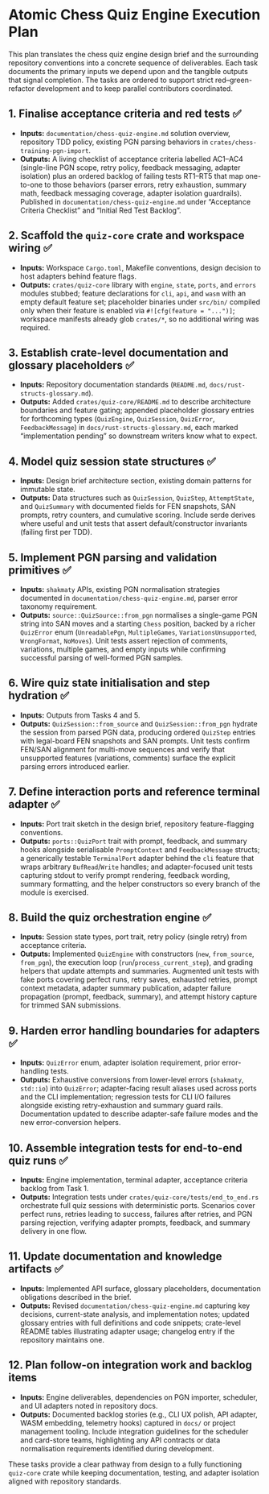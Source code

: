 # Atomic Chess Quiz Engine Execution Plan

This plan translates the chess quiz engine design brief and the surrounding repository conventions into a concrete sequence of deliverables. Each task documents the primary inputs we depend upon and the tangible outputs that signal completion. The tasks are ordered to support strict red–green-refactor development and to keep parallel contributors coordinated.

## 1. Finalise acceptance criteria and red tests ✅
- **Inputs:** `documentation/chess-quiz-engine.md` solution overview, repository TDD policy, existing PGN parsing behaviors in `crates/chess-training-pgn-import`.
- **Outputs:** A living checklist of acceptance criteria labelled AC1–AC4 (single-line PGN scope, retry policy, feedback messaging, adapter isolation) plus an ordered backlog of failing tests RT1–RT5 that map one-to-one to those behaviors (parser errors, retry exhaustion, summary math, feedback messaging coverage, adapter isolation guardrails). Published in `documentation/chess-quiz-engine.md` under “Acceptance Criteria Checklist” and “Initial Red Test Backlog”.

## 2. Scaffold the `quiz-core` crate and workspace wiring ✅
- **Inputs:** Workspace `Cargo.toml`, Makefile conventions, design decision to host adapters behind feature flags.
- **Outputs:** `crates/quiz-core` library with `engine`, `state`, `ports`, and `errors` modules stubbed; feature declarations for `cli`, `api`, and `wasm` with an empty default feature set; placeholder binaries under `src/bin/` compiled only when their feature is enabled via `#![cfg(feature = "...")]`; workspace manifests already glob `crates/*`, so no additional wiring was required.

## 3. Establish crate-level documentation and glossary placeholders ✅
- **Inputs:** Repository documentation standards (`README.md`, `docs/rust-structs-glossary.md`).
- **Outputs:** Added `crates/quiz-core/README.md` to describe architecture boundaries and feature gating; appended placeholder glossary entries for forthcoming types (`QuizEngine`, `QuizSession`, `QuizError`, `FeedbackMessage`) in `docs/rust-structs-glossary.md`, each marked “implementation pending” so downstream writers know what to expect.

## 4. Model quiz session state structures ✅
- **Inputs:** Design brief architecture section, existing domain patterns for immutable state.
- **Outputs:** Data structures such as `QuizSession`, `QuizStep`, `AttemptState`, and `QuizSummary` with documented fields for FEN snapshots, SAN prompts, retry counters, and cumulative scoring. Include serde derives where useful and unit tests that assert default/constructor invariants (failing first per TDD).

## 5. Implement PGN parsing and validation primitives ✅
- **Inputs:** `shakmaty` APIs, existing PGN normalisation strategies documented in `documentation/chess-quiz-engine.md`, parser error taxonomy requirement.
- **Outputs:** `source::QuizSource::from_pgn` normalises a single-game PGN string into SAN moves and a starting `Chess` position, backed by a richer `QuizError` enum (`UnreadablePgn`, `MultipleGames`, `VariationsUnsupported`, `WrongFormat`, `NoMoves`). Unit tests assert rejection of comments, variations, multiple games, and empty inputs while confirming successful parsing of well-formed PGN samples.

## 6. Wire quiz state initialisation and step hydration ✅
- **Inputs:** Outputs from Tasks 4 and 5.
- **Outputs:** `QuizSession::from_source` and `QuizSession::from_pgn` hydrate the session from parsed PGN data, producing ordered `QuizStep` entries with legal-board FEN snapshots and SAN prompts. Unit tests confirm FEN/SAN alignment for multi-move sequences and verify that unsupported features (variations, comments) surface the explicit parsing errors introduced earlier.

## 7. Define interaction ports and reference terminal adapter ✅
- **Inputs:** Port trait sketch in the design brief, repository feature-flagging conventions.
- **Outputs:** `ports::QuizPort` trait with prompt, feedback, and summary hooks alongside serialisable `PromptContext` and `FeedbackMessage` structs; a generically testable `TerminalPort` adapter behind the `cli` feature that wraps arbitrary `BufRead`/`Write` handles; and adapter-focused unit tests capturing stdout to verify prompt rendering, feedback wording, summary formatting, and the helper constructors so every branch of the module is exercised.

## 8. Build the quiz orchestration engine ✅
- **Inputs:** Session state types, port trait, retry policy (single retry) from acceptance criteria.
- **Outputs:** Implemented `QuizEngine` with constructors (`new`, `from_source`, `from_pgn`), the execution loop (`run`/`process_current_step`), and grading helpers that update attempts and summaries. Augmented unit tests with fake ports covering perfect runs, retry saves, exhausted retries, prompt context metadata, adapter summary publication, adapter failure propagation (prompt, feedback, summary), and attempt history capture for trimmed SAN submissions.

## 9. Harden error handling boundaries for adapters ✅
- **Inputs:** `QuizError` enum, adapter isolation requirement, prior error-handling tests.
- **Outputs:** Exhaustive conversions from lower-level errors (`shakmaty`, `std::io`) into `QuizError`; adapter-facing result aliases used across ports and the CLI implementation; regression tests for CLI I/O failures alongside existing retry-exhaustion and summary guard rails. Documentation updated to describe adapter-safe failure modes and the new error-conversion helpers.

## 10. Assemble integration tests for end-to-end quiz runs ✅
- **Inputs:** Engine implementation, terminal adapter, acceptance criteria backlog from Task 1.
- **Outputs:** Integration tests under `crates/quiz-core/tests/end_to_end.rs` orchestrate full quiz sessions with deterministic ports. Scenarios cover perfect runs, retries leading to success, failures after retries, and PGN parsing rejection, verifying adapter prompts, feedback, and summary delivery in one flow.

## 11. Update documentation and knowledge artifacts ✅
- **Inputs:** Implemented API surface, glossary placeholders, documentation obligations described in the brief.
- **Outputs:** Revised `documentation/chess-quiz-engine.md` capturing key decisions, current-state analysis, and implementation notes; updated glossary entries with full definitions and code snippets; crate-level README tables illustrating adapter usage; changelog entry if the repository maintains one.

## 12. Plan follow-on integration work and backlog items
- **Inputs:** Engine deliverables, dependencies on PGN importer, scheduler, and UI adapters noted in repository docs.
- **Outputs:** Documented backlog stories (e.g., CLI UX polish, API adapter, WASM embedding, telemetry hooks) captured in `docs/` or project management tooling. Include integration guidelines for the scheduler and card-store teams, highlighting any API contracts or data normalisation requirements identified during development.

These tasks provide a clear pathway from design to a fully functioning `quiz-core` crate while keeping documentation, testing, and adapter isolation aligned with repository standards.
